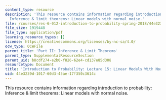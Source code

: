 ```yaml
---
content_type: resource
description: 'This resource contains information regarding introduction to probability:
  Inference & limit theorems: Linear models with normal noise.'
file: /courses/res-6-012-introduction-to-probability-spring-2018/44e3239d101760d345ae17f350c3614c_MITRES_6_012S18_L15.pdf
file_size: 1919448
file_type: application/pdf
learning_resource_types: []
license: https://creativecommons.org/licenses/by-nc-sa/4.0/
ocw_type: OCWFile
parent_title: 'Part II: Inference & Limit Theorems'
parent_type: SupplementalResourceSection
parent_uid: b8cdf274-e2b0-f826-62e4-cd137e85d308
resourcetype: Document
title: 'Introduction to Probability: Lecture 15: Linear Models With Normal Noise'
uid: 44e3239d-1017-60d3-45ae-17f350c3614c
---
```

This resource contains information regarding introduction to probability: Inference & limit theorems: Linear models with normal noise.